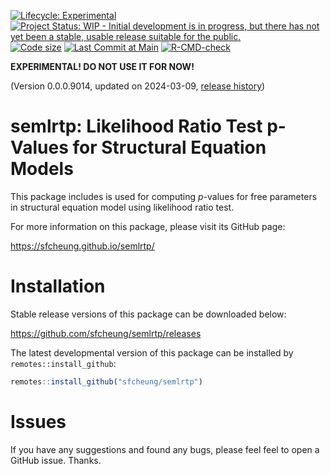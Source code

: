 <!-- badges: start -->
[![Lifecycle: Experimental](https://img.shields.io/badge/lifecycle-experimental-orange.svg)](https://lifecycle.r-lib.org/articles/stages.html#experimental)
[![Project Status: WIP - Initial development is in progress, but there has not yet been a stable, usable release suitable for the public.](https://www.repostatus.org/badges/latest/wip.svg)](https://www.repostatus.org/#wip)
[![Code size](https://img.shields.io/github/languages/code-size/sfcheung/semlrtp.svg)](https://github.com/sfcheung/semlrtp)
[![Last Commit at Main](https://img.shields.io/github/last-commit/sfcheung/semlrtp.svg)](https://github.com/sfcheung/semlrtp/commits/main)
[![R-CMD-check](https://github.com/sfcheung/semlrtp/actions/workflows/R-CMD-check.yaml/badge.svg)](https://github.com/sfcheung/semlrtp/actions/workflows/R-CMD-check.yaml)
<!-- badges: end -->

**EXPERIMENTAL! DO NOT USE IT FOR NOW!**

(Version 0.0.0.9014, updated on 2024-03-09, [release history](https://sfcheung.github.io/semlrtp/news/index.html))

# semlrtp: Likelihood Ratio Test p-Values for Structural Equation Models

This package includes is used for computing *p*-values for free parameters
in structural equation model using likelihood ratio test.

For more information on this package, please visit its GitHub page:

https://sfcheung.github.io/semlrtp/

# Installation

Stable release versions of this package can be downloaded below:

https://github.com/sfcheung/semlrtp/releases

The latest developmental version of this package can be installed by `remotes::install_github`:

```r
remotes::install_github("sfcheung/semlrtp")
```

# Issues

If you have any suggestions and found any bugs, please feel
feel to open a GitHub issue. Thanks.